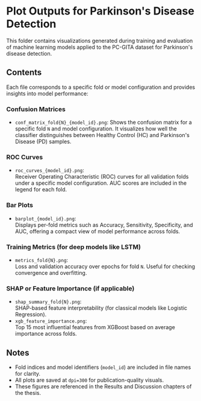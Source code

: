 #  Plot Outputs for Parkinson's Disease Detection

This folder contains visualizations generated during training and evaluation of machine learning models applied to the PC-GITA dataset for Parkinson's disease detection.

##  Contents

Each file corresponds to a specific fold or model configuration and provides insights into model performance:

###  Confusion Matrices
- `conf_matrix_fold{N}_{model_id}.png`: 
  Shows the confusion matrix for a specific fold `N` and model configuration. It visualizes how well the classifier distinguishes between Healthy Control (HC) and Parkinson's Disease (PD) samples.

###  ROC Curves
- `roc_curves_{model_id}.png`:  
  Receiver Operating Characteristic (ROC) curves for all validation folds under a specific model configuration. AUC scores are included in the legend for each fold.

###  Bar Plots
- `barplot_{model_id}.png`:  
  Displays per-fold metrics such as Accuracy, Sensitivity, Specificity, and AUC, offering a compact view of model performance across folds.

###  Training Metrics (for deep models like LSTM)
- `metrics_fold{N}.png`:  
  Loss and validation accuracy over epochs for fold `N`. Useful for checking convergence and overfitting.

###  SHAP or Feature Importance (if applicable)
- `shap_summary_fold{N}.png`:  
  SHAP-based feature interpretability (for classical models like Logistic Regression).
- `xgb_feature_importance.png`:  
  Top 15 most influential features from XGBoost based on average importance across folds.

##  Notes
- Fold indices and model identifiers (`model_id`) are included in file names for clarity.
- All plots are saved at `dpi=300` for publication-quality visuals.
- These figures are referenced in the Results and Discussion chapters of the thesis.

